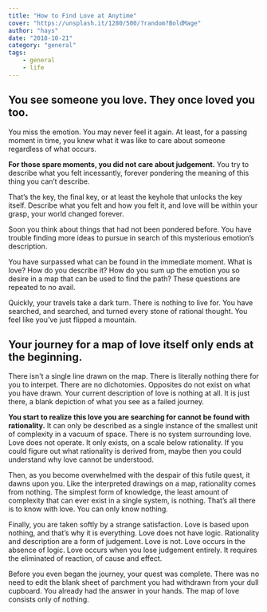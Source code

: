 ```yaml
---
title: "How to Find Love at Anytime"
cover: "https://unsplash.it/1280/500/?random?BoldMage"
author: "hays"
date: "2018-10-21"
category: "general"
tags:
    - general
    - life
---
```


>>

You see someone you love. They once loved you too.
-------------------------------------------------------
You miss the emotion. You may never feel it again.  At least, for a passing moment in time, you knew what it was like to care about someone regardless of what occurs. 

**For those spare moments, you did not care about judgement.** You try to describe what you felt incessantly, forever pondering the meaning of this thing you can’t describe. 

That’s the key, the final key, or at least the keyhole that unlocks the key itself. 
Describe what you felt and how you felt it, and love will be within your grasp, your world changed forever.

Soon you think about things that had not been pondered before. You have trouble finding more ideas to pursue in search of this mysterious emotion’s description. 

You have surpassed what can be found in the immediate moment. What is love? How do you describe it? How do you sum up the emotion you so desire in a map that can be used to find the path? These questions are repeated to no avail.

Quickly, your travels take a dark turn. There is nothing to live for. You have searched, and searched, and turned every stone of rational thought. You feel like you’ve just flipped a mountain.

Your journey for a map of love itself only ends at the beginning. 
---------------------------------------------------------------------------------------

There isn't a single line drawn on the map. There is literally nothing there for you to interpet. There are no dichotomies. Opposites do not exist on what you have drawn. Your current description of love is nothing at all. It is just there, a blank depiction of what you see as a failed journey.

**You start to realize this love you are searching for cannot be found with rationality.** It can only be described as a single instance of the smallest unit of complexity in a vacuum of space. There is no system surrounding love. Love does not operate. It only exists, on a scale below rationality. If you could figure out what rationality is derived from, maybe then you could understand why love cannot be understood.

Then, as you become overwhelmed with the despair of this futile quest, it dawns upon you. Like the interpreted drawings on a map, rationality comes from nothing. The simplest form of knowledge, the least amount of complexity that can ever exist in a single system, is nothing. That’s all there is to know with love. You can only know nothing.

Finally, you are taken softly by a strange satisfaction. Love is based upon nothing, and that’s why it is everything. Love does not have logic. Rationality and description are a form of judgement. Love is not. Love occurs in the absence of logic. Love occurs when you lose judgement entirely. It requires the eliminated of reaction, of cause and effect.

Before you even began the journey, your quest was complete. There was no need to edit the blank sheet of parchment you had withdrawn from your dull cupboard. You already had the answer in your hands. The map of love consists only of nothing.